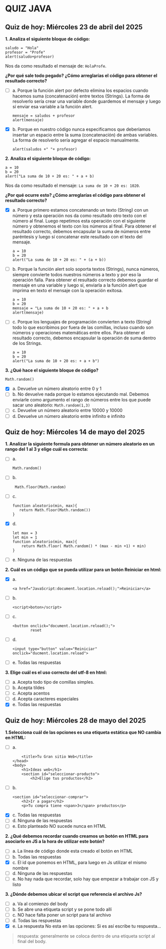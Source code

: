 # QUIZ JAVA

## Quiz de hoy: Miércoles 23 de abril del 2025

**1. Analiza el siguiente bloque de código:**

```
saludo = "Hola"
profesor = "Profe"
alert(saludo+profesor)
```
    

Nos da como resultado el mensaje de: `HolaProfe`.

**¿Por qué sale todo pegado? ¿Cómo arreglarías el código para obtener el resultado correcto?**

- [ ] a. Porque la función alert por defecto elimina los espacios cuando hacemos suma (concatenación) entre textos (Strings). La forma de resolverlo sería crear una variable donde guardemos el mensaje y luego sí enviar esa variable a la función alert.
	```
	mensaje = saludos + profesor
	alert(mensaje)
	```

- [x]  b. Porque en nuestro código nunca especificamos que deberíamos insertar un espacio entre la suma (concatenación) de ambas variables. La forma de resolverlo sería agregar el espacio manualmente.
	```
	alert(saludos +" "+ profesor)
	```

**2. Analiza el siguiente bloque de código:**

```
a = 10
b = 20
alert("La suma de 10 + 20 es: " + a + b)
```
    
Nos da como resultado el mensaje: `La suma de 10 + 20 es: 1020`.

**¿Por qué ocurre esto? ¿Cómo arreglarías el código para obtener el resultado correcto?**

- [x]  a. Porque primero estamos concatenando un texto (String) con un número y esta operación nos da como resultado otro texto con el número al final. Luego repetimos esta operación con el siguiente número y obtenemos el texto con los números al final. Para obtener el resultado correcto, debemos encapsular la suma de números entre paréntesis y luego sí concatenar este resultado con el texto del mensaje.
	```
	a = 10
	b = 20
	alert("La suma de 10 + 20 es: " + (a + b))
	```

- [ ]  b. Porque la función alert solo soporta textos (Strings), nunca números, siempre convierte todos nuestros números a texto y por eso la operación falla. Para obtener el resultado correcto debemos guardar el mensaje en una variable y luego sí, enviarla a la función alert que imprima en texto el mensaje con la operación exitosa.
	```
	a = 10
	b = 20
	mensaje = "La suma de 10 + 20 es: " + a + b
	alert(mensaje)
	```

 - [ ]  c. Porque los lenguajes de programación convierten a texto (String) todo lo que escribimos por fuera de las comillas, incluso cuando son números y operaciones matemáticas entre ellos. Para obtener el resultado correcto, debemos encapsular la operación de suma dentro de los Strings.
	```
	a = 10
	b = 20
	alert("La suma de 10 + 20 es: + a + b")
	```

**3. ¿Qué hace el siguiente bloque de código?**

`Math.random()`

 - [x]  a. Devuelve un número aleatorio entre 0 y 1
- [ ]  b. No devuelve nada porque lo estamos ejecutando mal. Debemos enviarle como argumento el rango de números entre los que puede sacar uno aleatorio: `Math.random(1,3)`
- [ ]  c. Devuelve un número aleatorio entre 10000 y 10000
- [ ]  d. Devuelve un número aleatorio entre infinito e infinito

## Quiz de hoy: Miércoles 14 de mayo del 2025

**1. Analizar la siguiente formula para obtener un número aleatorio en un rango del 1 al 3 y elige cuál es correcta:**

- [ ] a. 
	```
	Math.random()
	```
- [ ] b. 
	```
	 Math.floor(Math.random)
	 ```
- [ ] c. 
     ```
    function aleatorio(min, max){  
	    return Math.floor(Math.random())  
    }
    ```
- [x] d.  
	```
    let max = 3
    let min = 1
    function aleatorio(min, max){
	    return Math.floor( Math.random() * (max - min +1) + min)
    }
	```
- [ ] e. Ninguna de las respuestas
  
**2. Cuál es un código que se pueda utilizar para un botón Reiniciar en html:**  
- [x] a. 
	```
	<a href="JavaScript:document.location.reload();">Reiniciar</a>
	```
- [ ] b.
	```
	<script>boton>/script>
	```
- [ ] c. 
	```
	<button onclick="document.location.reload();">
			reset
	```
- [ ] d. 
	```
	<input type="button" value="Reiniciar" onclick="ducment.location.reload">
	```
- [ ] e. Todas las respuestas  
  
**3. Elige cuál es el uso correcto del utf-8 en html:**
- [ ] a. Acepta todo tipo de comillas simples.  
- [ ] b. Acepta tildes  
- [ ] c. Acepta acentos  
- [ ] d. Acepta caracteres especiales  
- [x] e. Todas las respuestas

## Quiz de hoy: Miércoles 28 de mayo del 2025

**1.Selecciona cuál de las opciones es una etiqueta estática que NO cambia en HTML:**

- [ ] a. 
	```
		<title>Tu Gran sitio Web</title>
	</head>
	<body>
		<h1>Ideas web</h1>
		<section id="seleccionar-producto">
			<h2>Elige tus productos</h2>
	```
- [ ] b. 
	```
	<section id="seleccionar-comprar">
		<h2>Ir a pagar</h2>
		<p>Tu compra tiene <span>3</span> productos</p>
	```
- [x] c. Todas las respuestas
- [ ] d. Ninguna de las respuestas
- [ ] e. Esto planteado NO sucede nunca en HTML

**2. ¿Qué debemos recordar cuando creamos un botón en HTML para asociarlo en JS a la hora de utilizar este botón?**

- [ ] a. La línea de código donde esta creado el botón en HTML
- [ ] b. Todas las respuestas
- [x] c. El id que ponemos en HTML, para luego en Js utilizar el mismo nombre
- [ ] d. Ninguna de las respuestas
- [ ] e. No hay nada que recordar, solo hay que empezar a trabajar con JS y listo

**3. ¿Dónde debemos ubicar el script que referencia el archivo Js?**

- [ ] a. Va al comienzo del body
- [ ] b. Se abre una etiqueta script y se pone todo allí
- [ ] c. NO hace falta poner un script para tal archivo
- [ ] d. Todas las respuestas
- [x] e. La respuesta No esta en las opciones: Si es así escribe tu respuesta...

>respuesta: generalmente se coloca dentro de una etiqueta script al final del body. 